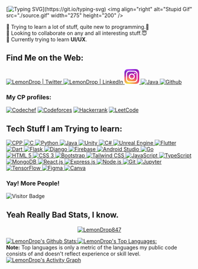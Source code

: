 <div markdown="1">

[![Typing SVG](https://readme-typing-svg.herokuapp.com/?center=false&height=60&width=500&size=40&font=Montserrat&color=36BCF7&vCenter=true&lines=Hi!;I'm+LemonDrop!;)](https://git.io/typing-svg)
<img align="right" alt="Stupid Gif" src="./source.gif" width="275" height="200" />

🌱 Trying to learn a lot of stuff, quite new to programming.🐣  
💞️ Looking to collaborate on any and all interesting stuff.😇  
🌻 Currently trying to learn <strong>UI/UX</strong>.

## Find Me on the Web:

<p class="tech" align="left">
<a href="https://twitter.com/lemondrop847" target="_blank"> 
<img src="https://cdn.jsdelivr.net/gh/devicons/devicon/icons/twitter/twitter-original.svg" alt="LemonDrop | Twitter" width="40" height="40"/> 
</a>
<a href="https://www.linkedin.com/in/nitin-mishra847/" target="_blank"> 
<img src="https://cdn.jsdelivr.net/gh/devicons/devicon/icons/linkedin/linkedin-original.svg" alt="LemonDrop | LinkedIn" width="40" height="40"/> 
</a>
<a href="https://instagram.com/lemon_drop_847" target="_blank"> 
<img src="https://raw.githubusercontent.com/wle8300/instagram-logo/874dffb6fe7e064ae524959b47dae15d6ffcf224/logo.svg" alt="LemonDrop | Instagram" width="40" height="40"/> 
</a>
<a href="mailto:awesomenitin847@gmail.com" target="_blank"> 
<img src="https://raw.githubusercontent.com/gilbarbara/logos/a0741faa8bddde0800543d6c7000da2df435718b/logos/google-gmail.svg" alt="Java" width="40" height="40"/> 
</a>
<a href="https://github.com/LemonDrop847" target="_blank"> 
<img src="https://cdn.jsdelivr.net/gh/devicons/devicon/icons/github/github-original.svg" alt="Github" width="40" height="40"/> 
</a>
</p>

### My CP profiles:

[![Codechef](https://img.shields.io/badge/dynamic/json?label=CodeChef&query=%24.rating&url=https://competitive-coding-api.herokuapp.com/api/codechef/lemondrop847&color=684273&logo=codechef&logoColor=f5f5dc&labelColor=7b5e47&style=for-the-badge&cacheSeconds=86400)](https://www.codechef.com/users/lemondrop847)
[![Codeforces](https://img.shields.io/badge/dynamic/json?&color=1f8acb&logo=codeforces&label=Codeforces&url=https://competitive-coding-api.herokuapp.com/api/codeforces/lemondrop_847&query=%24.rating&style=for-the-badge&cacheSeconds=86400)](https://codeforces.com/profile/lemondrop_847)
[![Hackerrank](https://img.shields.io/badge/-Hackerrank-2EC866?style=for-the-badge&logo=HackerRank&logoColor=white&link=https://www.hackerrank.com/lemondrop_847)](https://www.hackerrank.com/lemondrop_847)
[![LeetCode](https://img.shields.io/badge/LeetCode-000000?style=for-the-badge&logo=LeetCode&logoColor=#d16c06&link=https://leetcode.com/LemonDrop47/)](https://leetcode.com/LemonDrop47/)

## Tech Stuff I am Trying to learn:

<p class="tech" align="left">
<a href="https://cplusplus.com/" target="_blank"> 
<img src="https://cdn.jsdelivr.net/gh/devicons/devicon/icons/cplusplus/cplusplus-original.svg" alt="CPP" width="40" height="40"/> 
</a>
<a href="https://www.cprogramming.com/" target="_blank"> 
<img src="https://cdn.jsdelivr.net/gh/devicons/devicon/icons/c/c-original.svg" alt="C" width="40" height="40"/> 
</a>
<a href="https://www.python.org/" target="_blank"> 
<img src="https://cdn.jsdelivr.net/gh/devicons/devicon/icons/python/python-original.svg" alt="Python" width="40" height="40"/> 
</a>
<a href="https://www.java.com/en/" target="_blank"> 
<img src="https://cdn.jsdelivr.net/gh/devicons/devicon/icons/java/java-original.svg" alt="Java" width="40" height="40"/> 
</a>
<a href="https://unity.com/" target="_blank"> 
<img src="https://cdn.jsdelivr.net/gh/devicons/devicon/icons/unity/unity-original.svg" alt="Unity" width="40" height="40"/> 
</a>
<a href="https://docs.microsoft.com/en-us/dotnet/csharp/" target="_blank"> 
<img src="https://cdn.jsdelivr.net/gh/devicons/devicon/icons/csharp/csharp-original.svg" alt="C#" width="40" height="40"/> 
</a>
<a href="https://www.unrealengine.com/en-US" target="_blank"> 
<img src="https://cdn.jsdelivr.net/gh/devicons/devicon/icons/unrealengine/unrealengine-original.svg" alt="Unreal Engine" width="40" height="40"/> 
</a>
<a href="https://flutter.dev/" target="_blank"> 
<img src="https://cdn.jsdelivr.net/gh/devicons/devicon/icons/flutter/flutter-original.svg" alt="Flutter" width="40" height="40"/> 
</a>
<a href="https://dart.dev/" target="_blank"> 
<img src="https://cdn.jsdelivr.net/gh/devicons/devicon/icons/dart/dart-original.svg" alt="Dart" width="40" height="40"/> 
</a>
<a href="https://flask.palletsprojects.com/en/2.2.x/" target="_blank"> 
<img src="https://cdn.jsdelivr.net/gh/devicons/devicon/icons/flask/flask-original.svg" alt="Flask" width="40" height="40"/> 
</a>
<a href="https://www.djangoproject.com/" target="_blank"> 
<img src="https://cdn.jsdelivr.net/gh/devicons/devicon/icons/django/django-plain.svg" alt="Django" width="40" height="40" /> 
</a>
<a href="https://firebase.google.com/" target="_blank"> 
<img src="https://cdn.jsdelivr.net/gh/devicons/devicon/icons/firebase/firebase-plain.svg" alt="Firebase" width="40" height="40"/> 
</a>
<a href="https://dart.dev/" target="_blank"> 
<img src="https://cdn.jsdelivr.net/gh/devicons/devicon/icons/androidstudio/androidstudio-original.svg" alt="Android Studio" width="40" height="40"/> 
</a>
<a href="https://go.dev/" target="_blank"> 
<img src="https://cdn.jsdelivr.net/gh/devicons/devicon/icons/go/go-original-wordmark.svg" alt="Go" width="40" height="40"/> 
</a>
<br>
<a href="https://devdocs.io/html/" target="_blank"> 
<img src="https://cdn.jsdelivr.net/gh/devicons/devicon/icons/html5/html5-original.svg" alt="HTML 5" width="40" height="40"/> 
</a>
<a href="https://devdocs.io/css/" target="_blank"> 
<img src="https://cdn.jsdelivr.net/gh/devicons/devicon/icons/css3/css3-original.svg" alt="CSS 3" width="40" height="40"/> 
</a>
<a href="https://getbootstrap.com/" target="_blank"> 
<img src="https://cdn.jsdelivr.net/gh/devicons/devicon/icons/bootstrap/bootstrap-original.svg" alt="Bootstrap" width="40" height="40"/> 
</a>
 <a href="https://tailwindcss.com/" target="_blank"> 
<img src="https://cdn.jsdelivr.net/gh/devicons/devicon/icons/tailwindcss/tailwindcss-plain.svg" alt="Tailwind CSS" width="40" height="40"/> 
</a>
<a href="https://javascript.info/" target="_blank"> 
<img src="https://cdn.jsdelivr.net/gh/devicons/devicon/icons/javascript/javascript-original.svg" alt="JavaScript" width="40" height="40"/> 
</a>
<a href="https://www.typescriptlang.org/" target="_blank"> 
<img src="https://cdn.jsdelivr.net/gh/devicons/devicon/icons/typescript/typescript-original.svg" alt="TypeScript" width="40" height="40"/> 
</a>
<a href="https://www.mongodb.com/" target="_blank"> 
<img src="https://cdn.jsdelivr.net/gh/devicons/devicon/icons/mongodb/mongodb-original.svg" alt="MongoDB" width="40" height="40"/> 
</a>
<a href="https://reactjs.org/" target="_blank"> 
<img src="https://cdn.jsdelivr.net/gh/devicons/devicon/icons/react/react-original.svg" alt="React.js" width="40" height="40"/> 
</a>
<a href="https://expressjs.com/" target="_blank"> 
<img src="https://cdn.jsdelivr.net/gh/devicons/devicon/icons/express/express-original.svg" alt="Express.js" width="40" height="40"/> 
</a>
<a href="https://nodejs.org/en/" target="_blank"> 
<img src="https://cdn.jsdelivr.net/gh/devicons/devicon/icons/nodejs/nodejs-original.svg" alt="Node.js" width="40" height="40"/> 
</a>
<a href="https://git-scm.com/" target="_blank"> 
<img src="https://cdn.jsdelivr.net/gh/devicons/devicon/icons/git/git-original.svg" alt="Git" width="40" height="40"/> 
</a>
<a href="https://jupyter.org/" target="_blank"> 
<img src="https://cdn.jsdelivr.net/gh/devicons/devicon/icons/jupyter/jupyter-original.svg" alt="Jupyter" width="40" height="40"/> 
</a>
<a href="https://www.tensorflow.org/" target="_blank"> 
<img src="https://cdn.jsdelivr.net/gh/devicons/devicon/icons/tensorflow/tensorflow-original.svg" alt="TensorFlow" width="40" height="40"/> 
</a>

<!---
<br>
<a href="https://www.adobe.com/products/aftereffects.html" target="_blank"> 
<img src="https://cdn.jsdelivr.net/gh/devicons/devicon/icons/aftereffects/aftereffects-original.svg" alt="After-Effects" width="40" height="40"/> 
</a>
<a href="https://www.adobe.com/products/premierepro.html" target="_blank"> 
<img src="https://cdn.jsdelivr.net/gh/devicons/devicon/icons/premierepro/premierepro-original.svg" alt="Premiere Pro" width="40" height="40"/> 
</a>
<a href="https://www.adobe.com/products/photoshop.html" target="_blank"> 
<img src="https://cdn.jsdelivr.net/gh/devicons/devicon/icons/photoshop/photoshop-plain.svg" alt="Photoshop" width="40" height="40"/> 
</a>
<a href="https://www.adobe.com/products/illustrator.html" target="_blank"> 
<img src="https://cdn.jsdelivr.net/gh/devicons/devicon/icons/illustrator/illustrator-plain.svg" alt="Illustrator" width="40" height="40"/> 
</a>
--->
<a href="https://www.figma.com/" target="_blank"> 
<img src="https://cdn.jsdelivr.net/gh/devicons/devicon/icons/figma/figma-original.svg" alt="Figma" width="40" height="40"/> 
</a>
<a href="https://www.canva.com/" target="_blank"> 
<img src="https://cdn.jsdelivr.net/gh/devicons/devicon/icons/canva/canva-original.svg" alt="Canva" width="40" height="40"/> 
</a>
<br>
</p>

### Yay! More People!

![Visitor Badge](https://komarev.com/ghpvc/?username=LemonDrop847&color=blueviolet&style=for-the-badge&label=Visitors+Here)

## Yeah Really Bad Stats, I know.

<p align="center"><a href="#"><img align="center" src="http://github-readme-streak-stats.herokuapp.com?user=LemonDrop847&theme=algolia" alt="LemonDrop847" /></a></p>
<a href="#"><img alt="LemonDrop's Github Stats:" src="https://github-readme-stats.vercel.app/api?username=LemonDrop847&show_icons=true&locale=en&hide=issues&count_private=true&theme=tokyonight&include_all_commits=true&hide_border=true" height="192px" width="400px"/></a><a href="#"><img alt="LemonDrop's Top Languages:" src="https://github-readme-stats.vercel.app/api/top-langs?username=LemonDrop847&show_icons=true&locale=en&layout=compact&langs_count=8&theme=tokyonight&hide_border=true" height="192px" width="400px"/></a>
<br>
<b>Note:</b> Top languages is only a metric of the languages my public code consists of and doesn't reflect experience or skill level.

<br/>
<a href="#">
<img alt="LemonDrop's Activity Graph" src="https://github-readme-activity-graph.cyclic.app/graph?username=LemonDrop847&theme=tokyo-night&hide_border=true"/>
</a>
</div>
<!---
&bg_color=1F222E&color=F8D866&line=F85D7F&point=FFFFFF&hide_border=true
LemonDrop847/LemonDrop847 is a ✨ special ✨ repository because its `README.md` (this file) appears on your GitHub profile.
You can click the Preview link to take a look at your changes.
--->
